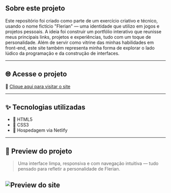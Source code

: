 ## Sobre este projeto

Este repositório foi criado como parte de um exercício criativo e técnico, usando o nome fictício "Flerian" — uma identidade que utilizo em jogos e projetos pessoais. A ideia foi construir um portfólio interativo que reunisse meus principais links, projetos e experiências, tudo com um toque de personalidade. Além de servir como vitrine das minhas habilidades em front-end, este site também representa minha forma de explorar o lado lúdico da programação e da construção de interfaces.

---

## 🌐 Acesse o projeto

🔗 [Clique aqui para visitar o site](https://gustavo-profile.netlify.app/)

---

## ✨ Tecnologias utilizadas

- 🧱 HTML5
- 🎨 CSS3
- 🚀 Hospedagem via Netlify

---

## 📸 Preview do projeto

> Uma interface limpa, responsiva e com navegação intuitiva — tudo pensado para refletir a personalidade de Flerian.

![Preview do site](<img width="1907" height="960" alt="Screenshot_3" src="https://github.com/user-attachments/assets/eb398e61-b688-440b-ae4c-afe68b9cdf2c" />
) 
---
